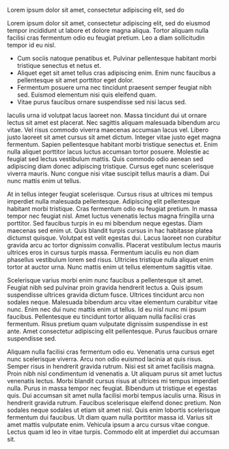 Lorem ipsum dolor sit amet, consectetur adipiscing elit, sed do 

Lorem ipsum dolor sit amet, consectetur adipiscing elit, sed do eiusmod tempor incididunt ut labore et dolore magna aliqua. Tortor aliquam nulla facilisi cras fermentum odio eu feugiat pretium. Leo a diam sollicitudin tempor id eu nisl. 

- Cum sociis natoque penatibus et. Pulvinar pellentesque habitant morbi tristique senectus et netus et. 
- Aliquet eget sit amet tellus cras adipiscing enim. Enim nunc faucibus a pellentesque sit amet porttitor eget dolor. 
- Fermentum posuere urna nec tincidunt praesent semper feugiat nibh sed. Euismod elementum nisi quis eleifend quam. 
- Vitae purus faucibus ornare suspendisse sed nisi lacus sed.

Iaculis urna id volutpat lacus laoreet non. Massa tincidunt dui ut ornare lectus sit amet est placerat. Nec sagittis aliquam malesuada bibendum arcu vitae. Vel risus commodo viverra maecenas accumsan lacus vel. Libero justo laoreet sit amet cursus sit amet dictum. Integer vitae justo eget magna fermentum. Sapien pellentesque habitant morbi tristique senectus et. Enim nulla aliquet porttitor lacus luctus accumsan tortor posuere. Molestie ac feugiat sed lectus vestibulum mattis. Quis commodo odio aenean sed adipiscing diam donec adipiscing tristique. Cursus eget nunc scelerisque viverra mauris. Nunc congue nisi vitae suscipit tellus mauris a diam. Dui nunc mattis enim ut tellus.

At in tellus integer feugiat scelerisque. Cursus risus at ultrices mi tempus imperdiet nulla malesuada pellentesque. Adipiscing elit pellentesque habitant morbi tristique. Cras fermentum odio eu feugiat pretium. In massa tempor nec feugiat nisl. Amet luctus venenatis lectus magna fringilla urna porttitor. Sed faucibus turpis in eu mi bibendum neque egestas. Diam maecenas sed enim ut. Quis blandit turpis cursus in hac habitasse platea dictumst quisque. Volutpat est velit egestas dui. Lacus laoreet non curabitur gravida arcu ac tortor dignissim convallis. Placerat vestibulum lectus mauris ultrices eros in cursus turpis massa. Fermentum iaculis eu non diam phasellus vestibulum lorem sed risus. Ultricies tristique nulla aliquet enim tortor at auctor urna. Nunc mattis enim ut tellus elementum sagittis vitae.

Scelerisque varius morbi enim nunc faucibus a pellentesque sit amet. Feugiat nibh sed pulvinar proin gravida hendrerit lectus a. Quis ipsum suspendisse ultrices gravida dictum fusce. Ultrices tincidunt arcu non sodales neque. Malesuada bibendum arcu vitae elementum curabitur vitae nunc. Enim nec dui nunc mattis enim ut tellus. Id eu nisl nunc mi ipsum faucibus. Pellentesque eu tincidunt tortor aliquam nulla facilisi cras fermentum. Risus pretium quam vulputate dignissim suspendisse in est ante. Amet consectetur adipiscing elit pellentesque. Purus faucibus ornare suspendisse sed.

Aliquam nulla facilisi cras fermentum odio eu. Venenatis urna cursus eget nunc scelerisque viverra. Arcu non odio euismod lacinia at quis risus. Semper risus in hendrerit gravida rutrum. Nisi est sit amet facilisis magna. Proin nibh nisl condimentum id venenatis a. Ut aliquam purus sit amet luctus venenatis lectus. Morbi blandit cursus risus at ultrices mi tempus imperdiet nulla. Purus in massa tempor nec feugiat. Bibendum ut tristique et egestas quis. Dui accumsan sit amet nulla facilisi morbi tempus iaculis urna. Risus in hendrerit gravida rutrum. Faucibus scelerisque eleifend donec pretium. Non sodales neque sodales ut etiam sit amet nisl. Quis enim lobortis scelerisque fermentum dui faucibus. Ut diam quam nulla porttitor massa id. Varius sit amet mattis vulputate enim. Vehicula ipsum a arcu cursus vitae congue. Lectus quam id leo in vitae turpis. Commodo elit at imperdiet dui accumsan sit.